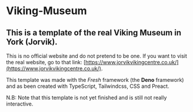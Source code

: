 # Viking-Museum

## This is a template of the real Viking Museum in York (Jorvik).

This is no official website and do not pretend to be one. If you want to visit the real website,
go to that link: [https://www.jorvikvikingcentre.co.uk/](https://www.jorvikvikingcentre.co.uk/).

This template was made with the *Fresh* framework (the **Deno** framework) and as been created with 
TypeScript, Tailwindcss, CSS and Preact.


N.B: Note that this template is not yet finished and is still not really interactive. 
